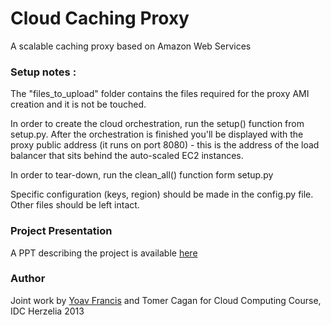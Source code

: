 Cloud Caching Proxy
=================

A scalable caching proxy based on Amazon Web Services

### Setup notes : 

The "files_to_upload" folder contains the files required for the proxy AMI creation and it is not be touched.

In order to create the cloud orchestration, run the setup() function from setup.py.
After the orchestration is finished you'll be displayed with the proxy public address (it runs on port 8080) - this is the address of the load balancer that sits behind the auto-scaled EC2 instances.

In order to tear-down, run the clean_all() function form setup.py

Specific configuration (keys, region) should be made in the config.py file.
Other files should be left intact.

### Project Presentation
A PPT describing the project is available [here](http://www.slideshare.net/YoavFrancis/cloud-caching-proxy-scalable)

### Author

Joint work by [Yoav Francis](https://www.linkedin.com/in/yoavfrancis) and Tomer Cagan for Cloud Computing Course, IDC Herzelia 2013
